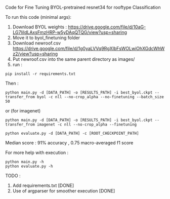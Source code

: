 Code for Fine Tuning BYOL-pretrained resnet34 for rooftype Classification

To run this code (minimal args):

1. Download BYOL weights : https://drive.google.com/file/d/10aG-LG7liIdLAxsFmzHRP-w5yDAqQTQG/view?usp=sharing
2. Move it to byol_finetuning folder
3. Download newroof.csv https://drive.google.com/file/d/1g0yaLVVq9RgXIbFsWOLwiOhXGdcWhWz2/view?usp=sharing
3. Put newroof.csv into the same parent directory as images/
4. run : 

```
pip install -r requirements.txt
```
Then : 

```
python main.py -d [DATA_PATH] -o [RESULTS_PATH] -i best_byol.ckpt --transfer_from byol -c nll --no-crop_alpha --no-finetuning --batch_size 50
```
or (for imagenet)
```
python main.py -d [DATA_PATH] -o [RESULTS_PATH] -i best_byol.ckpt --transfer_from imagenet -c nll --no-crop_alpha --finetuning
```


```
python evaluate.py -d [DATA_PATH] -c [ROOT_CHECKPOINT_PATH]
```

Median score : 91% accuracy , 0.75 macro-averaged f1 score

For more help with execution : 


```
python main.py -h
python evaluate.py -h
```



TODO : 
1. Add requirements.txt [DONE]
2. Use of argparser for smoother execution [DONE]

